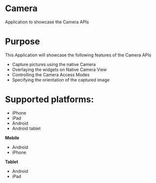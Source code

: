 Camera
==================

Application to showcase the Camera APIs


# Purpose
This Application will showcase the following features of the Camera APIs

* Capture pictures using the native Camera
* Overlaying the widgets on Native Camera View
* Controlling the Camera Access Modes
* Specifying the orientation of the captured image

# Supported platforms:
* iPhone
* iPad
* Android
* Android tablet

**Mobile**
 * Android
 * iPhone

**Tablet** 
 * Android
 * iPad
